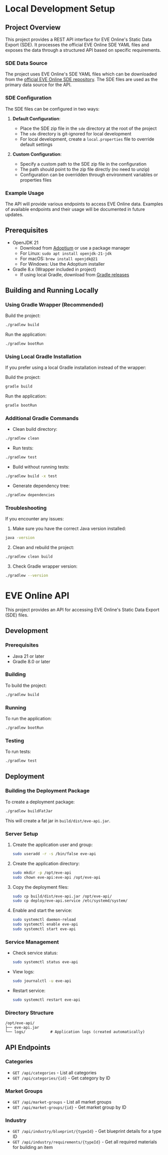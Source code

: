 # Local Development Setup

## Project Overview

This project provides a REST API interface for EVE Online's Static Data Export (SDE). It processes the official EVE Online SDE YAML files and exposes the data through a structured API based on specific requirements.

### SDE Data Source

The project uses EVE Online's SDE YAML files which can be downloaded from the [official EVE Online SDE repository](https://developers.eveonline.com/docs/services/sde/). The SDE files are used as the primary data source for the API.

### SDE Configuration

The SDE files can be configured in two ways:

1. **Default Configuration**:
   - Place the SDE zip file in the `sde` directory at the root of the project
   - The `sde` directory is git-ignored for local development
   - For local development, create a `local.properties` file to override default settings

2. **Custom Configuration**:
   - Specify a custom path to the SDE zip file in the configuration
   - The path should point to the zip file directly (no need to unzip)
   - Configuration can be overridden through environment variables or properties files

### Example Usage

The API will provide various endpoints to access EVE Online data. Examples of available endpoints and their usage will be documented in future updates.

## Prerequisites

- OpenJDK 21
  - Download from [Adoptium](https://adoptium.net/) or use a package manager
  - For Linux: `sudo apt install openjdk-21-jdk`
  - For macOS: `brew install openjdk@21`
  - For Windows: Use the Adoptium installer
- Gradle 8.x (Wrapper included in project)
  - If using local Gradle, download from [Gradle releases](https://gradle.org/releases/)

## Building and Running Locally

### Using Gradle Wrapper (Recommended)

Build the project:

```bash
./gradlew build
```

Run the application:

```bash
./gradlew bootRun
```

### Using Local Gradle Installation

If you prefer using a local Gradle installation instead of the wrapper:

Build the project:
```bash
gradle build
```

Run the application:
```bash
gradle bootRun
```

### Additional Gradle Commands

- Clean build directory:
```bash
./gradlew clean
```

- Run tests:
```bash
./gradlew test
```

- Build without running tests:
```bash
./gradlew build -x test
```

- Generate dependency tree:
```bash
./gradlew dependencies
```

### Troubleshooting

If you encounter any issues:

1. Make sure you have the correct Java version installed:
```bash
java -version
```

2. Clean and rebuild the project:
```bash
./gradlew clean build
```

3. Check Gradle wrapper version:
```bash
./gradlew --version
```

# EVE Online API

This project provides an API for accessing EVE Online's Static Data Export (SDE) files.

## Development

### Prerequisites

- Java 21 or later
- Gradle 8.0 or later

### Building

To build the project:

```bash
./gradlew build
```

### Running

To run the application:

```bash
./gradlew bootRun
```

### Testing

To run tests:

```bash
./gradlew test
```

## Deployment

### Building the Deployment Package

To create a deployment package:

```bash
./gradlew buildFatJar
```

This will create a fat jar in `build/dist/eve-api.jar`.

### Server Setup

1. Create the application user and group:
   ```bash
   sudo useradd -r -s /bin/false eve-api
   ```

2. Create the application directory:
   ```bash
   sudo mkdir -p /opt/eve-api
   sudo chown eve-api:eve-api /opt/eve-api
   ```

3. Copy the deployment files:
   ```bash
   sudo cp build/dist/eve-api.jar /opt/eve-api/
   sudo cp deploy/eve-api.service /etc/systemd/system/
   ```

4. Enable and start the service:
   ```bash
   sudo systemctl daemon-reload
   sudo systemctl enable eve-api
   sudo systemctl start eve-api
   ```

### Service Management

- Check service status:
  ```bash
  sudo systemctl status eve-api
  ```

- View logs:
  ```bash
  sudo journalctl -u eve-api
  ```

- Restart service:
  ```bash
  sudo systemctl restart eve-api
  ```

### Directory Structure

```
/opt/eve-api/
├── eve-api.jar
└── logs/           # Application logs (created automatically)
```

## API Endpoints

### Categories

- `GET /api/categories` - List all categories
- `GET /api/categories/{id}` - Get category by ID

### Market Groups

- `GET /api/market-groups` - List all market groups
- `GET /api/market-groups/{id}` - Get market group by ID

### Industry

- `GET /api/industry/blueprint/{typeId}` - Get blueprint details for a type ID
- `GET /api/industry/requirements/{typeId}` - Get all required materials for building an item







